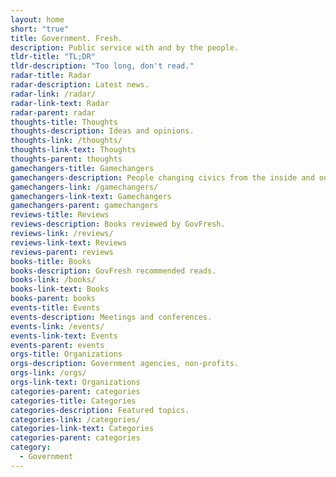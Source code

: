 ```yaml
---
layout: home
short: "true"
title: Government. Fresh.
description: Public service with and by the people.
tldr-title: "TL;DR"
tldr-description: "Too long, don't read."
radar-title: Radar
radar-description: Latest news.
radar-link: /radar/
radar-link-text: Radar
radar-parent: radar
thoughts-title: Thoughts
thoughts-description: Ideas and opinions.
thoughts-link: /thoughts/
thoughts-link-text: Thoughts
thoughts-parent: thoughts
gamechangers-title: Gamechangers
gamechangers-description: People changing civics from the inside and out.
gamechangers-link: /gamechangers/
gamechangers-link-text: Gamechangers
gamechangers-parent: gamechangers
reviews-title: Reviews
reviews-description: Books reviewed by GovFresh.
reviews-link: /reviews/
reviews-link-text: Reviews
reviews-parent: reviews
books-title: Books
books-description: GovFresh recommended reads.
books-link: /books/
books-link-text: Books
books-parent: books
events-title: Events
events-description: Meetings and conferences.
events-link: /events/
events-link-text: Events
events-parent: events
orgs-title: Organizations
orgs-description: Government agencies, non-profits.
orgs-link: /orgs/
orgs-link-text: Organizations
categories-parent: categories
categories-title: Categories
categories-description: Featured topics.
categories-link: /categories/
categories-link-text: Categories
categories-parent: categories
category:
  - Government
---
```

